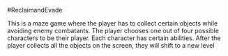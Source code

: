 #ReclaimandEvade

This is a maze game where the player has to collect certain objects while avoiding enemy combatants. 
The player chooses one out of four possible characters to be their player.  Each character has certain abilities.
After the player collects all the objects on the screen, they will shift to a new level 
